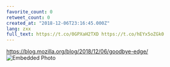 ```yaml
---
favorite_count: 0
retweet_count: 0
created_at: "2018-12-06T23:16:45.000Z"
lang: zxx
full_text: https://t.co/0GPXaH2TXD https://t.co/hEYx5oZGk0
---
```


<https://blog.mozilla.org/blog/2018/12/06/goodbye-edge/>
![Embedded Photo](https://twitter-media-coderbyheart.s3.eu-north-1.amazonaws.com/1070819361542299648-DtxQhE1XQAYnEG4.jpg)
